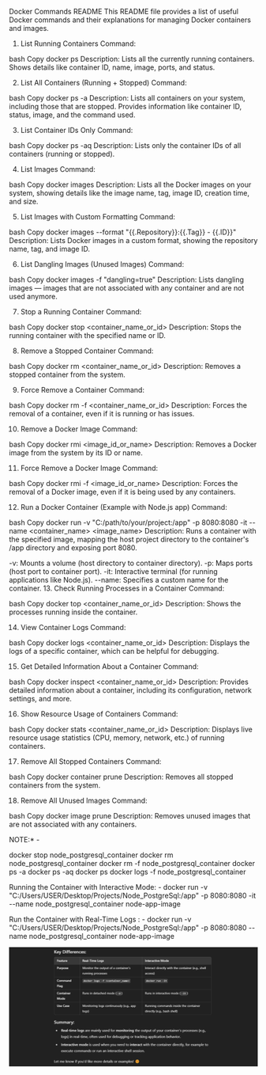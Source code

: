 Docker Commands README
This README file provides a list of useful Docker commands and their explanations for managing Docker containers and images.

1. List Running Containers
Command:

bash
Copy
docker ps
Description: Lists all the currently running containers. Shows details like container ID, name, image, ports, and status.

2. List All Containers (Running + Stopped)
Command:

bash
Copy
docker ps -a
Description: Lists all containers on your system, including those that are stopped. Provides information like container ID, status, image, and the command used.

3. List Container IDs Only
Command:

bash
Copy
docker ps -aq
Description: Lists only the container IDs of all containers (running or stopped).

4. List Images
Command:

bash
Copy
docker images
Description: Lists all the Docker images on your system, showing details like the image name, tag, image ID, creation time, and size.

5. List Images with Custom Formatting
Command:

bash
Copy
docker images --format "{{.Repository}}:{{.Tag}} - {{.ID}}"
Description: Lists Docker images in a custom format, showing the repository name, tag, and image ID.

6. List Dangling Images (Unused Images)
Command:

bash
Copy
docker images -f "dangling=true"
Description: Lists dangling images — images that are not associated with any container and are not used anymore.

7. Stop a Running Container
Command:

bash
Copy
docker stop <container_name_or_id>
Description: Stops the running container with the specified name or ID.

8. Remove a Stopped Container
Command:

bash
Copy
docker rm <container_name_or_id>
Description: Removes a stopped container from the system.

9. Force Remove a Container
Command:

bash
Copy
docker rm -f <container_name_or_id>
Description: Forces the removal of a container, even if it is running or has issues.

10. Remove a Docker Image
Command:

bash
Copy
docker rmi <image_id_or_name>
Description: Removes a Docker image from the system by its ID or name.

11. Force Remove a Docker Image
Command:

bash
Copy
docker rmi -f <image_id_or_name>
Description: Forces the removal of a Docker image, even if it is being used by any containers.

12. Run a Docker Container (Example with Node.js app)
Command:

bash
Copy
docker run -v "C:/path/to/your/project:/app" -p 8080:8080 -it --name <container_name> <image_name>
Description: Runs a container with the specified image, mapping the host project directory to the container's /app directory and exposing port 8080.

-v: Mounts a volume (host directory to container directory).
-p: Maps ports (host port to container port).
-it: Interactive terminal (for running applications like Node.js).
--name: Specifies a custom name for the container.
13. Check Running Processes in a Container
Command:

bash
Copy
docker top <container_name_or_id>
Description: Shows the processes running inside the container.

14. View Container Logs
Command:

bash
Copy
docker logs <container_name_or_id>
Description: Displays the logs of a specific container, which can be helpful for debugging.

15. Get Detailed Information About a Container
Command:

bash
Copy
docker inspect <container_name_or_id>
Description: Provides detailed information about a container, including its configuration, network settings, and more.

16. Show Resource Usage of Containers
Command:

bash
Copy
docker stats <container_name_or_id>
Description: Displays live resource usage statistics (CPU, memory, network, etc.) of running containers.

17. Remove All Stopped Containers
Command:

bash
Copy
docker container prune
Description: Removes all stopped containers from the system.

18. Remove All Unused Images
Command:

bash
Copy
docker image prune
Description: Removes unused images that are not associated with any containers.



NOTE:* - 

docker stop node_postgresql_container
docker rm node_postgresql_container
docker rm -f node_postgresql_container
docker ps -a
docker ps -aq
docker ps
docker logs -f node_postgresql_container

Running the Container with Interactive Mode: - 
docker run -v "C:/Users/USER/Desktop/Projects/Node_PostgreSql:/app" -p 8080:8080 -it --name node_postgresql_container node-app-image

Run the Container with Real-Time Logs : -
docker run -v "C:/Users/USER/Desktop/Projects/Node_PostgreSql:/app" -p 8080:8080 --name node_postgresql_container node-app-image

![alt text](image.png)